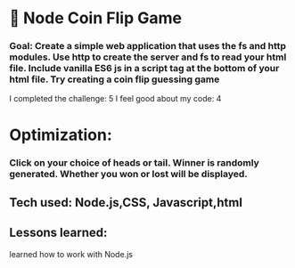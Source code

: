 # 💸 Node Coin Flip Game

### Goal: Create a simple web application that uses the fs and http modules. Use http to create the server and fs to read your html file. Include vanilla ES6 js in a script tag at the bottom of your html file. Try creating a coin flip guessing game


I completed the challenge: 5
I feel good about my code: 4

# Optimization:
### Click on your choice of heads or tail. Winner is randomly generated. Whether you won or lost will be displayed.


## Tech used: Node.js,CSS, Javascript,html

## Lessons learned:
learned how to work with Node.js
